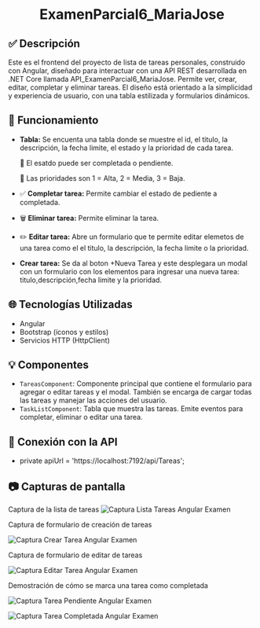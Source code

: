 <h1 align="center"> ExamenParcial6_MariaJose </h1> 

## ✅ Descripción
Este es el frontend del proyecto de lista de tareas personales, construido con Angular, diseñado para interactuar con una API REST desarrollada en .NET Core llamada API_ExamenParcial6_MariaJose. 
Permite ver, crear, editar, completar y eliminar tareas. El diseño está orientado a la simplicidad y experiencia de usuario, con una tabla estilizada y formularios dinámicos.

## :hammer: Funcionamiento

- **Tabla:** Se encuenta una tabla donde se muestre el id, el titulo, la descripción, la fecha limite, el estado y la prioridad de cada tarea.

    💭 El esatdo puede ser completada o pendiente.

    💭 Las prioridades son 1 = Alta, 2 = Media, 3 = Baja.

- ✅ **Completar tarea:** Permite cambiar el estado de pediente a completada.
- 🗑️ **Eliminar tarea:** Permite eliminar la tarea.
- ✏️ **Editar tarea:** Abre un formulario que te permite editar elemetos de una tarea como el  el titulo, la descripción, la fecha limite  o la prioridad.
- **Crear tarea:** Se da al boton +Nueva Tarea y este desplegara un modal con un formulario con los elementos para ingresar una nueva tarea: titulo,descripción,fecha limite y la prioridad.

## 🌐 Tecnologías Utilizadas
- Angular
- Bootstrap (íconos y estilos)
- Servicios HTTP (HttpClient)

## 💡 Componentes
- `TareasComponent`: Componente principal que contiene el formulario para agregar o editar tareas y el modal. También se encarga de cargar todas las tareas y manejar las acciones del usuario.
- `TaskListComponent`: Tabla que muestra las tareas. Emite eventos para completar, eliminar o editar una tarea.

## 🔌 Conexión con la API
- private apiUrl = 'https://localhost:7192/api/Tareas';

## 📷 Capturas de pantalla 

Captura de la lista de tareas 
![Captura Lista Tareas Angular Examen](https://github.com/user-attachments/assets/1bf963d7-1b6b-4933-8d34-5e1f0341b35f)


Captura de formulario de creación de tareas

![Captura Crear Tarea Angular Examen](https://github.com/user-attachments/assets/845f9557-ab49-48fa-9bb1-ff76a112580f)

Captura de formulario de editar de tareas

![Captura Editar Tarea Angular Examen](https://github.com/user-attachments/assets/b23ac514-a1fe-4a10-b776-78d4d3bea36f)

Demostración de cómo se marca una tarea como completada

![Captura  Tarea Pendiente Angular Examen](https://github.com/user-attachments/assets/231a9e06-d0af-4153-bf5f-f7f942f2cdb0)

![Captura  Tarea Completada Angular Examen](https://github.com/user-attachments/assets/4f09c494-5516-438a-9510-ff1adb58ac08)





